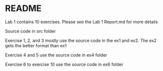# README

Lab 1 contains 10 exercises. Please see the Lab 1 Report.md for more details 

Source code in src folder

Exercise 1, 2, and 3 mostly use the source code in the ex1 and ex2. The ex2 gets the better format than ex1

Exercise 4 and 5 use the source code in ex4 folder

Exercise 6 to exercise 10 use the source code in ex6 folder
